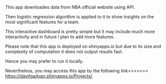 This app downloades data from NBA official website using API.

Then logistic regression algorithm is applied to it to show insights on the most significant features for a team.

This interactive dashboard is pretty simple but it may include much more interactivity and in future I plan to add more features.

Please note that this app is deployed on shinyapps.io but due to its size and complexity of computation it does not output results fast.

Hence you may prefer to run it locally.

Nevertheless, you may access this app by the following link>>>>>>> https://davitgadyan.shinyapps.io/Projects/
